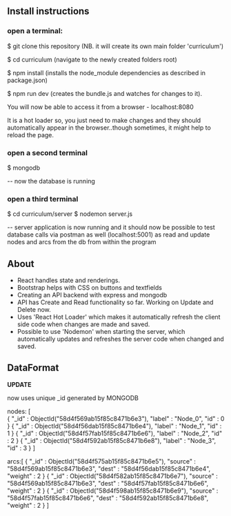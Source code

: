 ## Install instructions

### open a terminal:

$ git clone this repository  (NB. it will create its own main folder 'curriculum')

$ cd curriculum  (navigate to the newly created folders root)

$ npm install (installs the node_module dependencies as described in package.json)

$ npm run dev (creates the bundle.js and watches for changes to it). 

You will now be able to access it from a browser -  localhost:8080

It is a hot loader so, you just need to make changes and they should automatically appear in the browser..though sometimes, it might help to reload the page.


### open a second terminal
$ mongodb

-- now the database is running


### open a third terminal
$ cd curriculum/server
$ nodemon server.js

-- server application is now running and it should now be possible to test database calls via postman as well (localhost:5001) as read and update nodes and arcs from the db from within the program




## About
- React handles state and renderings.
- Bootstrap helps with CSS on buttons and textfields
- Creating an API backend with express and mongodb 
- API has Create and Read functionality so far. Working on Update and Delete now.
- Uses 'React Hot Loader' which makes it automatically refresh the client side code when changes are made and saved.
- Possible to use 'Nodemon' when starting the server, which automatically updates and refreshes the server code when changed and saved.




## DataFormat

**UPDATE** 

now uses unique _id generated by MONGODB

nodes:   [    
{ "_id" : ObjectId("58d4f569ab15f85c8471b6e3"), "label" : "Node_0", "id" : 0 }
{ "_id" : ObjectId("58d4f56dab15f85c8471b6e4"), "label" : "Node_1", "id" : 1 }
{ "_id" : ObjectId("58d4f57fab15f85c8471b6e6"), "label" : "Node_2", "id" : 2 }
{ "_id" : ObjectId("58d4f592ab15f85c8471b6e8"), "label" : "Node_3", "id" : 3 }
]

arcs:[
{ "_id" : ObjectId("58d4f575ab15f85c8471b6e5"), "source" : "58d4f569ab15f85c8471b6e3", "dest" : "58d4f56dab15f85c8471b6e4", "weight" : 2 }
{ "_id" : ObjectId("58d4f582ab15f85c8471b6e7"), "source" : "58d4f569ab15f85c8471b6e3", "dest" : "58d4f57fab15f85c8471b6e6", "weight" : 2 }
{ "_id" : ObjectId("58d4f598ab15f85c8471b6e9"), "source" : "58d4f57fab15f85c8471b6e6", "dest" : "58d4f592ab15f85c8471b6e8", "weight" : 2 }
]

